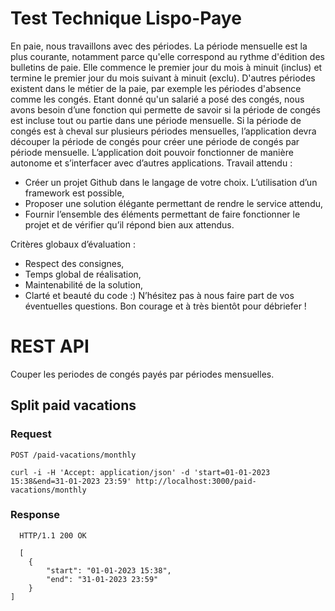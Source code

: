 # Test Technique Lispo-Paye

En paie, nous travaillons avec des périodes.
La période mensuelle est la plus courante, notamment parce qu'elle correspond au
rythme d'édition des bulletins de paie.
Elle commence le premier jour du mois à minuit (inclus) et termine le premier jour
du mois suivant à minuit (exclu).
D'autres périodes existent dans le métier de la paie, par exemple les périodes
d'absence comme les congés.
Etant donné qu'un salarié a posé des congés, nous avons besoin d’une fonction qui
permette de savoir si la période de congés est incluse tout ou partie dans une
période mensuelle.
Si la période de congés est à cheval sur plusieurs périodes mensuelles,
l’application devra découper la période de congés pour créer une période de congés
par période mensuelle.
L’application doit pouvoir fonctionner de manière autonome et s’interfacer avec
d’autres applications.
Travail attendu :
- Créer un projet Github dans le langage de votre choix. L’utilisation d’un
framework est possible,
- Proposer une solution élégante permettant de rendre le service attendu,
- Fournir l’ensemble des éléments permettant de faire fonctionner le projet et
de vérifier qu’il répond bien aux attendus.

Critères globaux d’évaluation :
- Respect des consignes,
- Temps global de réalisation,
- Maintenabilité de la solution,
- Clarté et beauté du code :)
N’hésitez pas à nous faire part de vos éventuelles questions.
Bon courage et à très bientôt pour débriefer !

# **REST API**
Couper les periodes de congés payés par périodes mensuelles.

## Split paid vacations
### **Request**

`POST /paid-vacations/monthly`

    curl -i -H 'Accept: application/json' -d 'start=01-01-2023 15:38&end=31-01-2023 23:59' http://localhost:3000/paid-vacations/monthly

### **Response**
    
      HTTP/1.1 200 OK
    
      [
        {
            "start": "01-01-2023 15:38",
            "end": "31-01-2023 23:59"
        }
    ]
